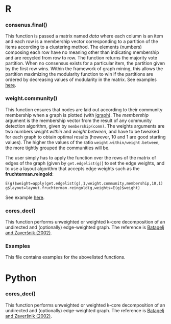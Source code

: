 # R
### consenus.final()
This function is passed a matrix named *data* where each column is an item and each row is a membership vector corresponding to a partition of the items according to a clustering method. The elements (numbers) composing each row have no meaning other than indicating membership and are recycled from row to row. The function returns the majority vote partition. When no consensus exists for a particular item, the partition given by the first row wins. Within the framework of graph mining, this allows the partition maximizing the modularity function to win if the partitions are ordered by decreasing values of modularity in the matrix. See examples [here](http://stackoverflow.com/questions/29301156/get-consensus-of-multiple-partitioning-methods-in-r/29319047#29319047).

### weight.community()
This function ensures that nodes are laid out according to their community membership when a graph is plotted (with [igraph](http://igraph.org/r/)). The *membership* argument is the membership vector from the result of any community detection algorithm, given by `membership(comm)`. The weights arguments are two numbers *weight.within* and *weight.between*, and have to be tweaked for each graph to obtain optimal results (however, 10 and 1 are good starting values). The higher the values of the ratio `weight.within/weight.between`, the more tightly grouped the communities will be.

The user simply has to apply the function over the rows of the matrix of edges of the graph (given by `get.edgelist(g)`) to set the edge weights, and to use a layout algorithm that accepts edge weights such as the **fruchterman.reingold**:

`E(g)$weight=apply(get.edgelist(g),1,weight.community,membership,10,1)
g$layout=layout.fruchterman.reingold(g,weights=E(g)$weight)`

See example [here](http://stackoverflow.com/questions/16390221/how-to-make-grouped-layout-in-igraph/29098951#29098951).

### cores_dec()
This function performs unweighted or weighted k-core decomposition of an undirected and (optionally) edge-weighted graph. The reference is [Batagelj and Zaveršnik (2002)](http://arxiv.org/pdf/cs/0202039.pdf).

### Examples
This file contains examples for the abovelisted functions.

# Python

### cores_dec()
This function performs unweighted or weighted k-core decomposition of an undirected and (optionally) edge-weighted graph. The reference is [Batagelj and Zaveršnik (2002)](http://arxiv.org/pdf/cs/0202039.pdf).
